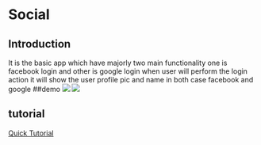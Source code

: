 # Social
## Introduction
 It is the basic app which have majorly two main functionality one is facebook login and other is google login when user will perform the login action it will show the user profile pic and name in both case facebook and google
##demo 
 ![](https://github.com/nish24/Social/blob/master/Image/device-2016-04-12-015336.png)
 ![](https://github.com/nish24/Social/blob/master/Image/device-2016-04-12-015902.png)
## tutorial
 [Quick Tutorial]("https://github.com/nish24/Social/wiki")

